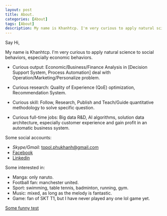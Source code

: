 ```yaml
---
layout: post
title: About.
categories: [About]
tags: [About]
description: My name is Khanhtcp. I'm very curious to apply natural science to social behaviors, especially economic behaviors.
--- 
```


Say Hi,

My name is Khanhtcp. I'm very curious to apply natural science to social behaviors, especially economic behaviors.

- Curious output: Economic/Business/Finance Analysis in [Decision Support System, Process Automation] deal with Operation/Marketing/Personalize problem.

- Curious research: Quality of Experience (QoE) optimization, Recommendation System. 

- Curious skill: Follow, Research, Publish and Teach/Guide quantitative methodology to solve specific question.

- Curious full-time jobs: Big data R&D,  AI algorithms, solution data architecture, especially customer experience and gain profit in an automatic business system.

Some social accounts:

- *Skype/Gmail:* topol.phukhanh@gmail.com
- [Facebook](https://www.facebook.com/trancongphukhanh)
- [Linkedin](https://www.linkedin.com/in/trancongphukhanh/)


Some interested in:
- Manga: only naruto.
- Football fan: manchester united.
- Sport: swimming, table tennis, badminton, running, gym.
- Music: mixed, as long as the melody is fantastic.
- Game: fan of SKT T1, but I have never played any one lol game yet.

 [Some funny test ](https://docs.google.com/document/d/1EXlesvacTVj0AgZ8viSuxzJdSFzCXqx15p61jKh2-xg/edit?usp=sharing)


<!-- Global site tag (gtag.js) - Google Analytics -->
<script async src="https://www.googletagmanager.com/gtag/js?id=UA-162879006-1"></script>
<script>
  window.dataLayer = window.dataLayer || [];
  function gtag(){dataLayer.push(arguments);}
  gtag('js', new Date());

  gtag('config', 'UA-162879006-1');
</script>

